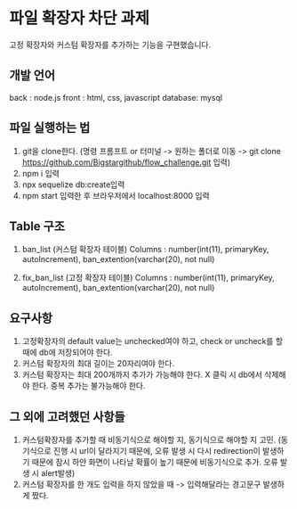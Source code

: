 # 파일 확장자 차단 과제
고정 확장자와 커스텀 확장자를 추가하는 기능을 구현했습니다.

## 개발 언어
back : node.js
front : html, css, javascript
database: mysql

## 파일 실행하는 법
1. git을 clone한다. (명령 프롬프트 or 터미널 -> 원하는 폴더로 이동 -> git clone https://github.com/Bigstargithub/flow_challenge.git 입력)
2. npm i 입력
3. npx sequelize db:create입력
4. npm start 입력한 후 브라우저에서 localhost:8000 입력

## Table 구조
1. ban_list (커스텀 확장자 테이블)
Columns : number(int(11), primaryKey, autoIncrement), ban_extention(varchar(20), not null)

2. fix_ban_list (고정 확장자 테이블)
Columns : number(int(11), primaryKey, autoIncrement), ban_extention(varchar(20), not null)

## 요구사항
1. 고정확장자의 default value는 unchecked여야 하고, check or uncheck를 할 때에 db에 저장되어야 한다.
2. 커스텀 확장자의 최대 길이는 20자리여야 한다.
3. 커스텀 확장자는 최대 200개까지 추가가 가능해야 한다. X 클릭 시 db에서 삭제해야 한다. 중복 추가는 불가능해야 한다.

## 그 외에 고려했던 사항들
1. 커스텀확장자를 추가할 때 비동기식으로 해야할 지, 동기식으로 해야할 지 고민. (동기식으로 진행 시 url이 달라지기 때문에, 오류 발생 시 다시 redirection이 발생하기 때문에 잠시 하얀 화면이 나타날 확률이 높기 때문에 비동기식으로 추가. 오류 발생 시 alert발생)
2. 커스텀 확장자를 한 개도 입력을 하지 않았을 때 -> 입력해달라는 경고문구 발생하게 짰다.

